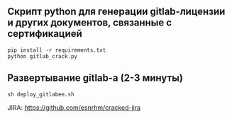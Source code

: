 ## Скрипт python для генерации gitlab-лицензии и других документов, связанные с сертификацией
```
pip install -r requirements.txt
python gitlab_crack.py
```
## Развертывание gitlab-a (2-3 минуты)
```
sh deploy_gitlabee.sh
```

JIRA: https://github.com/esnrhm/cracked-jira
